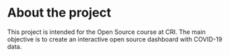 # About the project
This project is intended for the Open Source course at CRI. The main objective is to create an interactive open source dashboard with COVID-19 data.

